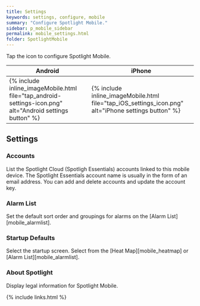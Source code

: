 ```yaml
---
title: Settings
keywords: settings, configure, mobile
summary: "Configure Spotlight Mobile."
sidebar: p_mobile_sidebar
permalink: mobile_settings.html
folder: SpotlightMobile
---
```



Tap the icon to configure Spotlight Mobile.

Android | iPhone
--------|-------
{% include inline_imageMobile.html file="tap_android-settings-icon.png" alt="Android settings button" %} | {% include inline_imageMobile.html file="tap_iOS_settings_icon.png" alt="iPhone settings button" %}



## Settings

### Accounts

List the Spotlight Cloud (Spotligh Essentials) accounts linked to this mobile device. The Spotlight Essentials account name is usually in the form of an email address. You can add and delete accounts and update the account key.

### Alarm List

Set the default sort order and groupings for alarms on the [Alarm List][mobile_alarmlist].

### Startup Defaults

Select the startup screen. Select from the [Heat Map][mobile_heatmap] or [Alarm List][mobile_alarmlist].

### About Spotlight

Display legal information for Spotlight Mobile.

{% include links.html %}

